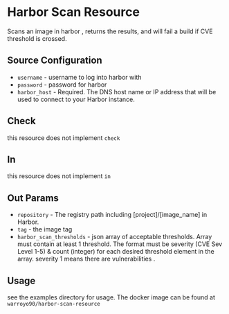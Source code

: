 # Harbor Scan Resource

Scans an image in harbor , returns the results, and will fail a build if CVE threshold is crossed.

## Source Configuration

* `username` -  username to log into harbor with
* `password` - password for harbor
* `harbor_host` - Required. The DNS host name or IP address that will be used to connect to your Harbor instance. 

## Check

this resource does not implement `check`

## In

this resource does not implement `in`

## Out Params

*  `repository` -  The registry path including [project]/[image_name] in Harbor.
*  `tag` - the image tag
*  `harbor_scan_thresholds` - json array of acceptable thresholds. Array must contain at least 1 threshold. The format must be severity (CVE Sev Level 1-5) & count (integer) for each desired threshold element in the array. severity 1 means there are vulnerabilities .


## Usage

see the examples directory for usage. The docker image can be found at `warroyo90/harbor-scan-resource`



